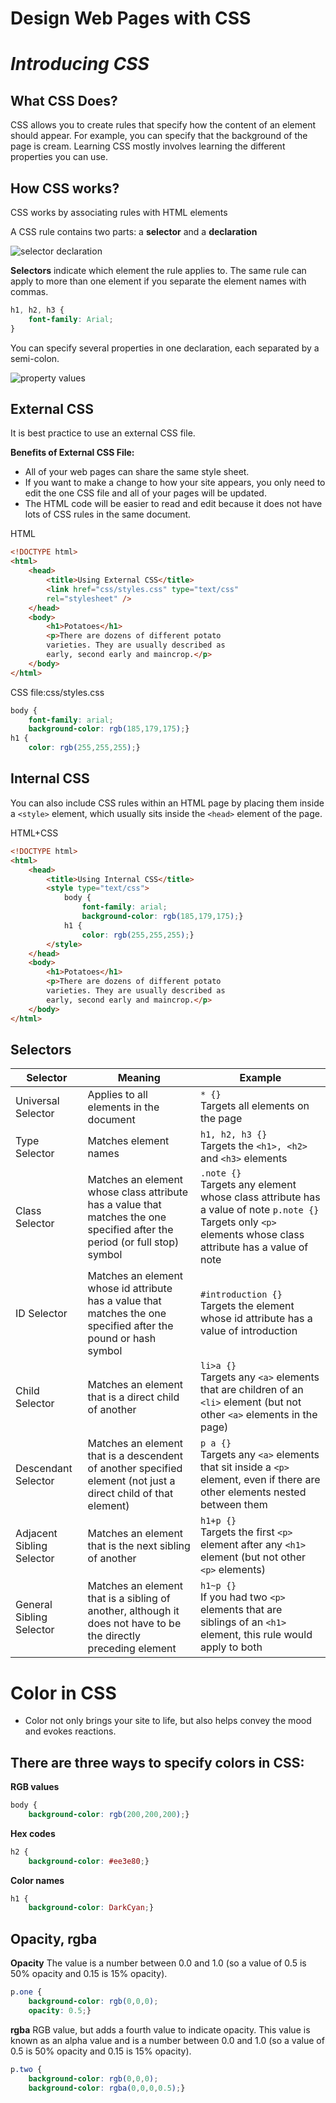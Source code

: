 # Design Web Pages with CSS

# *Introducing CSS*

## What CSS Does?

CSS allows you to create rules that specify how the content of an element should appear. For example, you can specify that the background of the page is cream.
Learning CSS mostly involves learning the different properties you can use.

## How CSS works?

CSS works by associating rules with HTML elements

A CSS rule contains two parts: a **selector** and a **declaration**

![selector declaration](https://cdn.tutsplus.com/webdesign/authors/ian-yates/css-best-selector-declaration.png "selector-declaration")

**Selectors** indicate which element the rule applies to. The same rule can apply to more than one element if you separate the element names with commas.

```css
h1, h2, h3 {
    font-family: Arial;
}
```
You can specify several properties in one declaration, each separated by a semi-colon.

![property values](https://cdn.tutsplus.com/webdesign/authors/ian-yates/css-best-property-value.png "property-values")

## External CSS

It is best practice to use an external CSS file.

**Benefits of External CSS File:**
- All of your web pages can share the same style sheet.
- If you want to make a change to how your site appears, you only need to edit the one CSS file and all of your pages will be updated.
- The HTML code will be easier to read and edit because it does not have lots of CSS rules in the same document.

HTML
```html
<!DOCTYPE html>
<html>
    <head>
        <title>Using External CSS</title>
        <link href="css/styles.css" type="text/css"
        rel="stylesheet" />
    </head>
    <body>
        <h1>Potatoes</h1>
        <p>There are dozens of different potato
        varieties. They are usually described as
        early, second early and maincrop.</p>
    </body>
</html>
```
CSS
file:css/styles.css
```css
body {
    font-family: arial;
    background-color: rgb(185,179,175);}
h1 {
    color: rgb(255,255,255);}
```
## Internal CSS

You can also include CSS rules within an HTML page by placing them inside a ```<style>``` element, which usually sits inside the ```<head>``` element of the page.

HTML+CSS

```html
<!DOCTYPE html>
<html>
    <head>
        <title>Using Internal CSS</title>
        <style type="text/css">
            body {
                font-family: arial;
                background-color: rgb(185,179,175);}
            h1 {
                color: rgb(255,255,255);}
        </style>
    </head>
    <body>
        <h1>Potatoes</h1>
        <p>There are dozens of different potato
        varieties. They are usually described as
        early, second early and maincrop.</p>
    </body>
</html>
```

## Selectors

| __Selector__              | __Meaning__                                                                                                                   | __Example__           |
|---------------------------|------------------------------------------------------------------------|----------------------|
|Universal Selector         |Applies to all elements in the document                                                                                        |```* {}```<br /> Targets all elements on the page|
|Type Selector              |Matches element names                                                                                                          |```h1, h2, h3 {}```<br /> Targets the ```<h1>, <h2>``` and ```<h3>``` elements|
|Class Selector             |Matches an element whose class attribute has a value that matches the one specified after the period (or full stop) symbol  |```.note {}```<br /> Targets any element whose class attribute has a value of note ```p.note {}``` Targets only ```<p>``` elements whose class attribute has a value of note|
|ID Selector                | Matches an element whose id attribute has a value that matches the one specified after the pound or hash symbol               |```#introduction {}```<br /> Targets the element whose id attribute has a value of introduction|
|Child Selector             |Matches an element that is a direct child of another                                                                           |```li>a {}```<br /> Targets any ```<a>``` elements that are children of an ```<li>``` element (but not other ```<a>``` elements in the page)|
|Descendant Selector        |Matches an element that is a descendent of another specified element (not just a direct child of that element)            |```p a {}```<br /> Targets any ```<a>``` elements that sit inside a ```<p>``` element, even if there are other elements nested between them|
|Adjacent Sibling Selector  |Matches an element that is the next sibling of another                                                                         |```h1+p {}```<br /> Targets the first ```<p>``` element after any ```<h1>``` element (but not other ```<p>``` elements)|
|General Sibling Selector   |Matches an element that is a sibling of another, although it does not have to be the directly preceding element         |```h1~p {}```<br /> If you had two ```<p>``` elements that are siblings of an ```<h1>``` element, this rule would apply to both|


# Color in CSS

- Color not only brings your site to life, but also helps convey the mood and evokes reactions.

## There are three ways to specify colors in CSS:

**RGB values**
```css
body {
    background-color: rgb(200,200,200);}
```
**Hex codes**
```css
h2 {
    background-color: #ee3e80;}
```
**Color names**
```css
h1 {
    background-color: DarkCyan;}
```

## Opacity, rgba
**Opacity**
The value is a number between 0.0 and 1.0 (so a value of 0.5 is 50% opacity and 0.15 is 15% opacity).

```css
p.one {
    background-color: rgb(0,0,0);
    opacity: 0.5;}
```
**rgba**
RGB value, but adds a fourth value to indicate opacity. This value is known as an alpha value and is a number between 0.0 and 1.0 (so a value of 0.5 is 50% opacity and 0.15 is 15% opacity).

```css
p.two {
    background-color: rgb(0,0,0);
    background-color: rgba(0,0,0,0.5);}
```